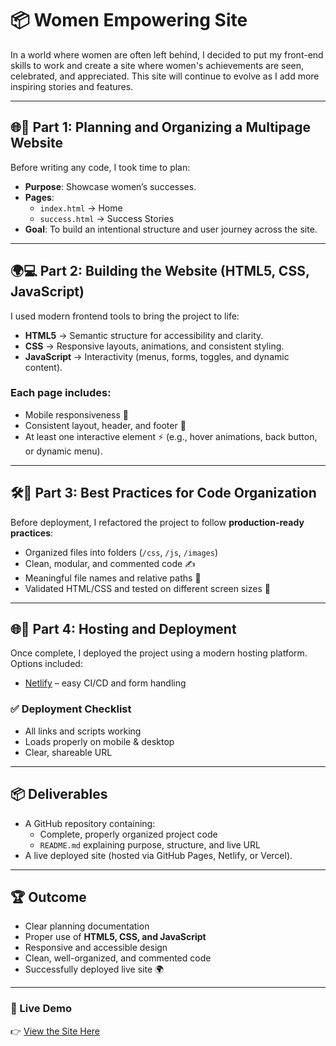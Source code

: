 # 📦 Women Empowering Site  

In a world where women are often left behind, I decided to put my front-end skills to work and create a site where women's achievements are seen, celebrated, and appreciated. This site will continue to evolve as I add more inspiring stories and features.  

---

## 🌐🎯 Part 1: Planning and Organizing a Multipage Website  
Before writing any code, I took time to plan:  

- **Purpose**: Showcase women’s successes.  
- **Pages**:  
  - `index.html` → Home  
  - `success.html` → Success Stories  
- **Goal**: To build an intentional structure and user journey across the site.  

---

## 🌍💻 Part 2: Building the Website (HTML5, CSS, JavaScript)  

I used modern frontend tools to bring the project to life:  

- **HTML5** → Semantic structure for accessibility and clarity.  
- **CSS** → Responsive layouts, animations, and consistent styling.  
- **JavaScript** → Interactivity (menus, forms, toggles, and dynamic content).  

### Each page includes:  
- Mobile responsiveness 📱  
- Consistent layout, header, and footer 🎨  
- At least one interactive element ⚡ (e.g., hover animations, back button, or dynamic menu).  

---

## 🛠️🚀 Part 3: Best Practices for Code Organization  

Before deployment, I refactored the project to follow **production-ready practices**:  

- Organized files into folders (`/css`, `/js`, `/images`)  
- Clean, modular, and commented code ✍️  
- Meaningful file names and relative paths 📂  
- Validated HTML/CSS and tested on different screen sizes 📐  

---

## 🌐🚀 Part 4: Hosting and Deployment  

Once complete, I deployed the project using a modern hosting platform. Options included:  

- [Netlify](https://www.netlify.com/) – easy CI/CD and form handling  


### ✅ Deployment Checklist  
- All links and scripts working  
- Loads properly on mobile & desktop  
- Clear, shareable URL  

---

## 📦 Deliverables  

- A GitHub repository containing:  
  - Complete, properly organized project code  
  - `README.md` explaining purpose, structure, and live URL  
- A live deployed site (hosted via GitHub Pages, Netlify, or Vercel).  

---

## 🏆 Outcome  

- Clear planning documentation  
- Proper use of **HTML5, CSS, and JavaScript**  
- Responsive and accessible design  
- Clean, well-organized, and commented code  
- Successfully deployed live site 🌍  

---

### 🔗 Live Demo  
👉 [View the Site Here](#https://empowering-women.netlify.app/success) 
